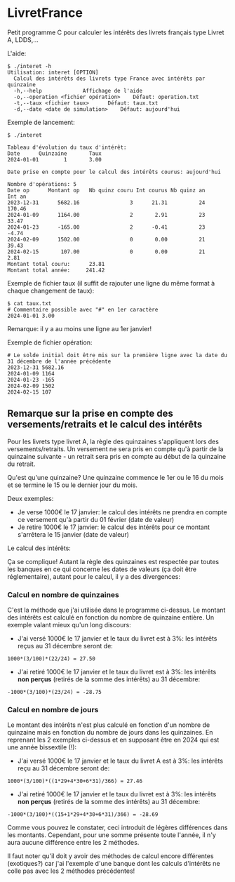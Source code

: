 # LivretFrance

Petit programme C pour calculer les intérêts des livrets français type Livret A, LDDS,...

L'aide:

    $ ./interet -h
    Utilisation: interet [OPTION]
      Calcul des intérêts des livrets type France avec intérêts par quinzaine
      -h,--help				Affichage de l'aide
      -o,--operation <fichier opération>	Défaut: operation.txt
      -t,--taux <fichier taux>		Défaut: taux.txt
      -d,--date <date de simulation>	Défaut: aujourd'hui

Exemple de lancement:
```
$ ./interet

Tableau d'évolution du taux d'intérêt:
Date      Quinzaine       Taux
2024-01-01        1       3.00

Date prise en compte pour le calcul des intérêts courus: aujourd'hui

Nombre d'opérations: 5
Date op      Montant op   Nb quinz couru Int courus Nb quinz an     Int an
2023-12-31      5682.16                3      21.31          24     170.46
2024-01-09      1164.00                2       2.91          23      33.47
2024-01-23      -165.00                2      -0.41          23      -4.74
2024-02-09      1502.00                0       0.00          21      39.43
2024-02-15       107.00                0       0.00          21       2.81
Montant total couru:      23.81
Montant total année:     241.42
```
Exemple de fichier taux (il suffit de rajouter une ligne du même format à chaque changement de taux):

    $ cat taux.txt
    # Commentaire possible avec "#" en 1er caractère
    2024-01-01 3.00

Remarque: il y a au moins une ligne au 1er janvier!

Exemple de fichier opération:

```
# Le solde initial doit être mis sur la première ligne avec la date du 31 décembre de l'année précédente
2023-12-31 5682.16
2024-01-09 1164
2024-01-23 -165
2024-02-09 1502
2024-02-15 107
```

## Remarque sur la prise en compte des versements/retraits et le calcul des intérêts

Pour les livrets type livret A, la règle des quinzaines s'appliquent lors des versements/retraits. Un versement ne sera pris en compte qu'à partir de la quinzaine suivante - un retrait sera pris en compte au début de la quinzaine du retrait.

Qu'est qu'une quinzaine? Une quinzaine commence le 1er ou le 16 du mois et se termine le 15 ou le dernier jour du mois.

Deux exemples:

* Je verse 1000€ le 17 janvier: le calcul des intérêts ne prendra en compte ce versement qu'à partir du 01 février (date de valeur)
* Je retire 1000€ le 17 janvier: le calcul des intérêts pour ce montant s'arrêtera le 15 janvier (date de valeur)

Le calcul des intérêts:

Ça se complique! Autant la règle des quinzaines est respectée par toutes les banques en ce qui concerne les dates de valeurs (ça doit être réglementaire), autant pour le calcul, il y a des divergences:

### Calcul en nombre de quinzaines
C'est la méthode que j'ai utilisée dans le programme ci-dessus. Le montant des intérêts est calculé en fonction du nombre de quinzaine entière. Un exemple valant mieux qu'un long discours:

* J'ai versé 1000€ le 17 janvier et le taux du livret est à 3%: les intérêts reçus au 31 décembre seront de:
```
1000*(3/100)*(22/24) = 27.50
```
* J'ai retiré 1000€ le 17 janvier et le taux du livret est à 3%: les intérêts **non perçus** (retirés de la somme des intérêts) au 31 décembre:
```
-1000*(3/100)*(23/24) = -28.75
```
### Calcul en nombre de jours
Le montant des intérêts n'est plus calculé en fonction d'un nombre de quinzaine mais en fonction du nombre de jours dans les quinzaines. En reprenant les 2 exemples ci-dessus et en supposant être en 2024 qui est une année bissextile (!):

* J'ai versé 1000€ le 17 janvier et le taux du livret A est à 3%: les intérêts reçu au 31 décembre seront de:
```
1000*(3/100)*((1*29+4*30+6*31)/366) = 27.46
```
* J'ai retiré 1000€ le 17 janvier et le taux du livret est à 3%: les intérêts **non perçus** (retirés de la somme des intérêts) au 31 décembre:
```
-1000*(3/100)*((15+1*29+4*30+6*31)/366) = -28.69
```

Comme vous pouvez le constater, ceci introduit de légères différences dans les montants. Cependant, pour une somme présente toute l'année, il n'y aura aucune différence entre les 2 méthodes.

Il faut noter qu'il doit y avoir des méthodes de calcul encore différentes (exotiques?) car j'ai l'exemple d'une banque dont les calculs d'intérêts ne colle pas avec les 2 méthodes précédentes!
